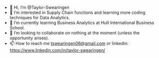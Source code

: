 - 👋 Hi, I’m @Taylor-Swearingen
- 👀 I’m interested in Supply Chain functions and learning more coding techniques for Data Analytics. 
- 🌱 I’m currently learning Business Analytics at Hult International Business School.
- 💞️ I’m looking to collaborate on nothing at the moment (unless the opportunity arises).
- 📫 How to reach me tswearingen06@gmail.com or linkedin: https://www.linkedin.com/in/taylor-swearingen/ 

<!---
Taylor-Swearingen/Taylor-Swearingen is a ✨ special ✨ repository because its `README.md` (this file) appears on your GitHub profile.
You can click the Preview link to take a look at your changes.
--->
